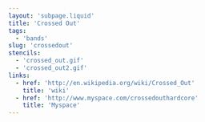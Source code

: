 ```yaml
---
layout: 'subpage.liquid'
title: 'Crossed Out'
tags:
  - 'bands'
slug: 'crossedout'
stencils:
  - 'crossed_out.gif'
  - 'crossed_out2.gif'
links:
  - href: 'http://en.wikipedia.org/wiki/Crossed_Out'
    title: 'wiki'
  - href: 'http://www.myspace.com/crossedouthardcore'
    title: 'Myspace'
---
```

